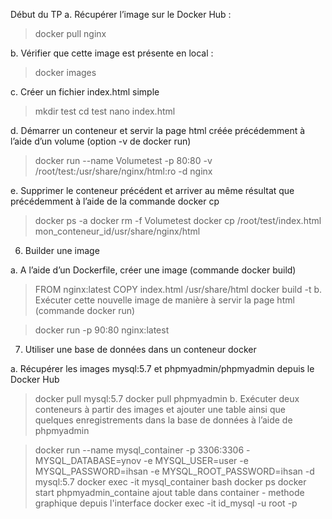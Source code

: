 Début du TP 
a. Récupérer l’image sur le Docker Hub :

   > docker pull nginx
   
b. Vérifier que cette image est présente en local :

   > docker images 
   
c. Créer un fichier index.html simple

   > mkdir test
   > cd test
   > nano index.html
   
d. Démarrer un conteneur et servir la page html créée précédemment à l’aide
d’un volume (option -v de docker run)
   
   > docker run --name Volumetest -p 80:80 -v /root/test:/usr/share/nginx/html:ro -d nginx
   
e. Supprimer le conteneur précédent et arriver au même résultat que
précédemment à l’aide de la commande docker cp
   
   >docker ps -a
   >docker rm -f Volumetest
   >docker cp /root/test/index.html mon_conteneur_id/usr/share/nginx/html

6. Builder une image

a. A l’aide d’un Dockerfile, créer une image (commande docker build)

   >FROM nginx:latest
   >COPY index.html /usr/share/html
   >docker build -t 
b. Exécuter cette nouvelle image de manière à servir la page html (commande
docker run)

   > docker run -p 90:80 nginx:latest

7. Utiliser une base de données dans un conteneur docker

a. Récupérer les images mysql:5.7 et phpmyadmin/phpmyadmin depuis le
Docker Hub

   > docker pull mysql:5.7
   > docker pull phpmyadmin
b. Exécuter deux conteneurs à partir des images et ajouter une table ainsi que
quelques enregistrements dans la base de données à l’aide de phpmyadmin

   > docker run --name mysql_container -p 3306:3306 -MYSQL_DATABASE=ynov -e MYSQL_USER=user -e MYSQL_PASSWORD=ihsan -e MYSQL_ROOT_PASSWORD=ihsan -d mysql:5.7
   > docker exec -it mysql_container bash
   > docker ps
   > docker start phpmyadmin_containe
   > ajout table dans container - methode graphique depuis l'interface
   > docker exec -it id_mysql -u root -p
